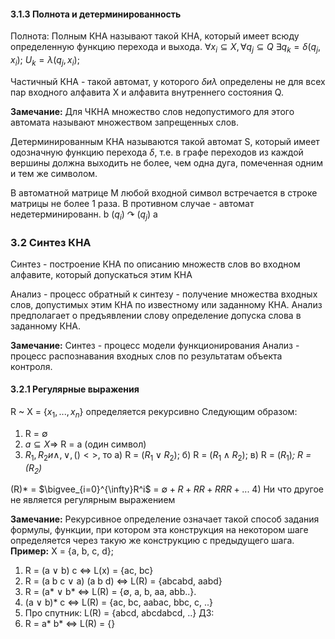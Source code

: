 #### 3.1.3 Полнота и детерминированность 
Полнота:
Полным КНА называют такой КНА, который имеет всюду определенную функцию перехода и выхода.
$\forall x_i \subseteq X, \forall q_j \subseteq Q$
$\exists q_k = \delta(q_j, x_i)$;
$U_k=\lambda(q_j, x_i)$;

Частичный КНА - такой автомат, у которого $\delta и \lambda$ определены не для всех пар входного алфавита Х и алфавита внутреннего состояния Q.

__Замечание:__ Для ЧКНА множество слов недопустимого для этого автомата называют множеством запрещенных слов.

Детерминированным КНА называются такой автомат S, который имеет одозначную функцию перехода $\delta$, т.е. в графе переходов из каждой вершины должна выходить не более, чем одна дуга, помеченная одним и тем же символом.

В автоматной матрице М любой входной символ встречается в строке матрицы не более 1 раза. В противном случае - автомат недетерминированн.
	b
($q_i$) $\curvearrowright$ ($q_j$)
    a

### 3.2 Синтез КНА 
Синтез - построение КНА по описанию множеств слов во входном алфавите, который допускаться этим КНА

Анализ - процесс обратный к синтезу - получение множества входных слов, допустимых этим КНА по известному или заданному КНА.
Анализ предполагает о предъявлении слову определение допуска слова в заданному КНА.

__Замечание:__
Синтез - процесс модели функционирования
Анализ - процесс распознавания входных слов по результатам объекта контроля.

#### 3.2.1 Регулярные выражения
R ~ X = {$x_1, ..., x_n$} определяется рекурсивно
Следующим образом:
1) R = $\emptyset$
2) $a \subseteq X \Rightarrow$ R = a (один символ)
3) $R_1, R_2 и \wedge, \vee, () <>$, то
		а) R = ($R_1 \vee R_2$);
		б) R = ($R_1 \wedge R_2$);
		в) R = ($R_1$)*; R = ($R_2$)*

(R)* = $\bigvee_{i=0}^{\infty}R^i$ = $\emptyset + R + RR + RRR + ...$
4) Ни что другое не является регулярным выражением

__Замечание:__
Рекурсивное определение означает такой способ задания формулы, функции, при котором эта конструкция на некотором шаге определяется через такую же конструкцию с предыдущего шага.
__Пример:__
X = {a, b, c, d};
1) R = (a $\vee$ b) c $\Leftrightarrow$ L(x) = {ac, bc}
2) R = (a b c $\vee$ a) (a b d) $\Leftrightarrow$ L(R) = {abcabd, aabd}
3) R = (a* $\vee$ b* $\Leftrightarrow$ L(R) = {$\emptyset$, a, b, aa, abb..}.
4) (a $\vee$ b)* c $\Leftrightarrow$ L(R) = {ac, bc, aabac, bbc, c, ..}
5) Про спутник: L(R) = {abcd, abcdabcd, ..}
ДЗ:
6) R = a* b* $\Leftrightarrow$ L(R) = {}